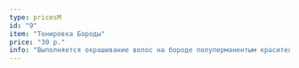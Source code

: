 ```yaml
---
type: pricesM
id: "9"
item: "Тонировка Бороды"
price: "30 р."
info: "Выполняется окрашивание волос на бороде полуперманентым красителем, возможно тонирование седины."
---
```

